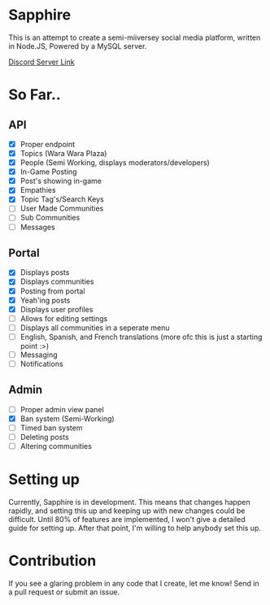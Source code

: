 # Sapphire

This is an attempt to create a semi-miiversey social media platform, written in Node.JS, Powered by a MySQL server.

[Discord Server Link](https://discord.gg/MaGtyJg6rH)

# So Far..
## API
- [x] Proper endpoint
- [x] Topics (Wara Wara Plaza)
- [x] People (Semi Working, displays moderators/developers)
- [x] In-Game Posting
- [x] Post's showing in-game
- [x] Empathies
- [x] Topic Tag's/Search Keys
- [ ] User Made Communities
- [ ] Sub Communities
- [ ] Messages

## Portal
- [x] Displays posts
- [x] Displays communities
- [x] Posting from portal
- [x] Yeah'ing posts
- [x] Displays user profiles
- [ ] Allows for editing settings
- [ ] Displays all communities in a seperate menu
- [ ] English, Spanish, and French translations (more ofc this is just a starting point :>)
- [ ] Messaging
- [ ] Notifications

## Admin
- [ ] Proper admin view panel
- [x] Ban system (Semi-Working)
- [ ] Timed ban system
- [ ] Deleting posts
- [ ] Altering communities

# Setting up

Currently, Sapphire is in development. This means that changes happen rapidly, and setting this up and keeping up with new changes could be difficult. Until 80% of features are implemented, I won't give a detailed guide for setting up. After that point, I'm willing to help anybody set this up.

# Contribution

If you see a glaring problem in any code that I create, let me know! Send in a pull request or submit an issue.
